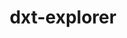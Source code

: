 ---
title: "dxt-explorer"
layout: cache
categories: [package, develop-2024-09-22]
meta: {"versions": ["0.3"], "compilers": ["gcc@=9.4.0", "oneapi@=2024.2.1"], "oss": ["ubuntu20.04", "ubuntu22.04"], "platforms": ["linux"], "targets": ["ppc64le", "x86_64_v3"], "stacks": ["e4s-oneapi", "e4s-power", "root"], "num_specs": 2, "num_specs_by_stack": {"e4s-power": 1, "root": 2, "e4s-oneapi": 1}}
spec_details: [{"hash": "zcdxfv5vwdcxy6uwxlgsuxnfcff2mp5y", "compiler": "gcc@=9.4.0", "versions": ["0.3"], "os": "ubuntu20.04", "platform": "linux", "target": "ppc64le", "variants": ["build_system=python_pip"], "stacks": ["e4s-power", "root"], "size": "-", "tarball": "https://binaries.spack.io/develop-2024-09-22/build_cache/linux-ubuntu20.04-ppc64le/gcc-9.4.0/dxt-explorer-0.3/linux-ubuntu20.04-ppc64le-gcc-9.4.0-dxt-explorer-0.3-zcdxfv5vwdcxy6uwxlgsuxnfcff2mp5y.spack"}, {"hash": "i4jnfrhg2efdtoe4gcqhnm35lreqaijq", "compiler": "oneapi@=2024.2.1", "versions": ["0.3"], "os": "ubuntu22.04", "platform": "linux", "target": "x86_64_v3", "variants": ["build_system=python_pip"], "stacks": ["e4s-oneapi", "root"], "size": "-", "tarball": "https://binaries.spack.io/develop-2024-09-22/build_cache/linux-ubuntu22.04-x86_64_v3/oneapi-2024.2.1/dxt-explorer-0.3/linux-ubuntu22.04-x86_64_v3-oneapi-2024.2.1-dxt-explorer-0.3-i4jnfrhg2efdtoe4gcqhnm35lreqaijq.spack"}]
---